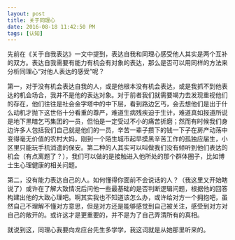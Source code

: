 ```yaml
---
layout: post
title: 关于同理心
date: 2016-08-18 11:42:50 PM 
tags: [认知]
---
```


先前在《关于自我表达》一文中提到，表达自我和同理心感受他人其实是两个互补的双方。表达自我需要有能力有机会有对象的表达，那么是否可以用同样的方法来分析同理心“对他人表达的感受”呢？

第一，对于没有机会表达自我的人，或是他根本没有机会表达，或是我抓不到他表达的机会场合，我并不是他的表达对象。对于前者我们就需要竭力去发现重视他们的存在，他们往往是社会金字塔中的中下层，看到路边乞丐，会去想他们是出于什么动机才抛下这世俗十分看重的尊严，难道生病残疾迫于生计，难道真如报道所说是地下黑暗乞丐集团的一员，但怕是一定受过不小的痛苦折磨；然而有时候我们身边许多人包括我们自己就是他们的一员，辛苦一辈子攒下的钱一下子在房产动荡中变得毫无价值的农村大妈，刚到一个陌生城市起早摸黑辛苦工作的孤独应届生，小区里只能玩手机消遣的保安。第二种的人其实可以叫做我们没有倾听到他们表达的机会（有点离题了？），我们可以做的是接触进入他所处的那个群体圈子，比如博士生心理健康的相关问题。

第二，没有能力表达自己的人。如何懂得你面前不会说话的人？（我这里又开始瞎说了）或许在了解大致情况后问他一些最基础的是否判断逻辑问题，根据他的回答构建出他的大致心理吧。啊其实我也不知道该怎么办，或许给对方一个拥抱吧，虽然自己不理解不懂对方意思，但是对方还是能够感觉到自己被关注，感受到对方对自己的敞开的。或许这才是更重要的，并不是为了自己弄清所有的真相。

就说到这，同理心我要向龙应台先生多学学，我这词就是从她那里听来的。